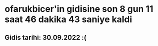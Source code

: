 # ofarukbicer'in gidisine son 8 gun 11 saat 46 dakika 43 saniye kaldi

## Gidis tarihi: 30.09.2022 :(